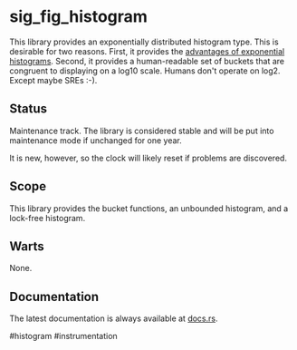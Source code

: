 sig_fig_histogram
=================

This library provides an exponentially distributed histogram type.  This is desirable for two reasons.  First, it
provides the [advantages of exponential histograms](https://newrelic.com/blog/best-practices/opentelemetry-histograms).
Second, it provides a human-readable set of buckets that are congruent to displaying on a log10 scale.  Humans don't
operate on log2.  Except maybe SREs :-).

Status
------

Maintenance track.  The library is considered stable and will be put into maintenance mode if unchanged for one year.

It is new, however, so the clock will likely reset if problems are discovered.

Scope
-----

This library provides the bucket functions, an unbounded histogram, and a lock-free histogram.

Warts
-----

None.

Documentation
-------------

The latest documentation is always available at [docs.rs](https://docs.rs/sig_fig_histogram/latest/sig_fig_histogram/).

#histogram #instrumentation
